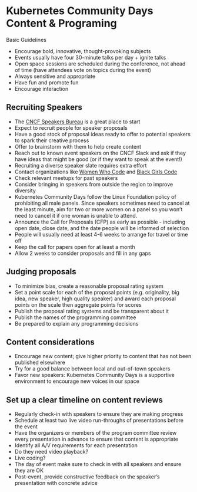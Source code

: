 # Kubernetes Community Days Content & Programing
Basic Guidelines

* Encourage bold, innovative, thought-provoking subjects
* Events usually have four 30-minute talks per day + ignite talks
* Open space sessions are scheduled during the conference, not ahead of time (have attendees vote on topics during the event)
* Always sensitive and appropriate
* Have fun and promote fun
* Encourage interaction

## Recruiting Speakers

* The [CNCF Speakers Bureau](https://www.cncf.io/speakers/) is a great place to start
* Expect to recruit people for speaker proposals
 * Have a good stock of proposal ideas ready to offer to potential speakers to spark their creative process
  * Offer to brainstorm with them to help create content
   * Reach out to known event speakers on the CNCF Slack and ask if they have ideas that might be good (or if they want to speak at the event!)
* Recruiting a diverse speaker slate requires extra effort
 * Contact organizations like [Women Who Code](https://www.womenwhocode.com/) and [Black Girls Code](http://www.blackgirlscode.com/)
 * Check relevant meetups for past speakers
  * Consider bringing in speakers from outside the region to improve diversity
* Kubernetes Community Days follow the Linux Foundation policy of prohibiting all male panels. Since speakers sometimes need to cancel at the least minute, aim for two or more women on a panel so you won’t need to cancel it if one woman is unable to attend.
* Announce the Call for Proposals (CFP) as early as possible - including open date, close date, and the date people will be informed of selection
 * People will usually need at least 4-6 weeks to arrange for travel or time off
 * Keep the call for papers open for at least a month
 * Allow 2 weeks to consider proposals and fill in any gaps


## Judging proposals

* To minimize bias, create a reasonable proposal rating system
* Set a point scale for each of the proposal points (e.g. originality, big idea, new speaker, high quality speaker) and award each proposal points on the scale then aggregate points for scores
* Publish the proposal rating systems and be transparent about it
* Publish the names of the programming committee
* Be prepared to explain any programming decisions

## Content considerations

* Encourage new content; give higher priority to content that has not been published elsewhere
* Try for a good balance between local and out-of-town speakers
* Favor new speakers: Kubernetes Community Days is a supportive environment to encourage new voices in our space

## Set up a clear timeline on content reviews

* Regularly check-in with speakers to ensure they are making progress
* Schedule at least two live video run-throughs of presentations before the event
* Have the organizers or members of the program committee review every presentation in advance to ensure that content is appropriate
* Identify all A/V requirements for each presentation
 * Do they need video playback?
 * Live coding?
* The day of event make sure to check in with all speakers and ensure they are OK
* Post-event, provide constructive feedback on the speaker’s presentation with concrete advice
